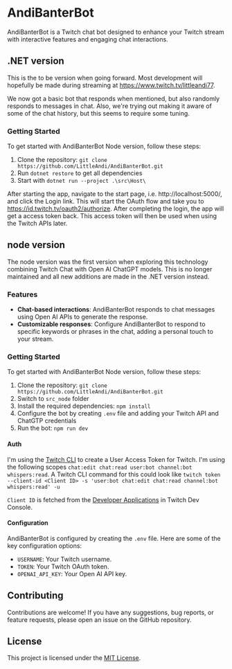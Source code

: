 # AndiBanterBot

AndiBanterBot is a Twitch chat bot designed to enhance your Twitch stream with interactive features and engaging chat interactions.

## .NET version

This is the to be version when going forward. Most development will hopefully
be made during streaming at https://www.twitch.tv/littleandi77.

We now got a basic bot that responds when mentioned, but also randomly responds to messages in chat.
Also, we're trying out making it aware of some of the chat history, but this seems to require some tuning.

### Getting Started

To get started with AndiBanterBot Node version, follow these steps:

1. Clone the repository: `git clone https://github.com/LittleAndi/AndiBanterBot.git`
2. Run `dotnet restore` to get all dependencies
3. Start with `dotnet run --project .\src\Host\`

After starting the app, navigate to the start page, i.e. http://localhost:5000/, and click the Login link.
This will start the OAuth flow and take you to https://id.twitch.tv/oauth2/authorize. After completing
the login, the app will get a access token back. This access token will then be used when using the Twitch
APIs later.

## node version

The node version was the first version when exploring this technology combining
Twitch Chat with Open AI ChatGPT models. This is no longer maintained and all
new additions are made in the .NET version instead.

### Features

- **Chat-based interactions**: AndiBanterBot responds to chat messages using Open AI APIs to generate the response.
- **Customizable responses**: Configure AndiBanterBot to respond to specific keywords or phrases in the chat, adding a personal touch to your stream.

### Getting Started

To get started with AndiBanterBot Node version, follow these steps:

1. Clone the repository: `git clone https://github.com/LittleAndi/AndiBanterBot.git`
2. Switch to `src_node` folder
3. Install the required dependencies: `npm install`
4. Configure the bot by creating `.env` file and adding your Twitch API and ChatGTP credentials
5. Run the bot: `npm run dev`

#### Auth

I'm using the [Twitch CLI](https://github.com/twitchdev/twitch-cli) to create a User Access Token for Twitch.
I'm using the following scopes `chat:edit chat:read user:bot channel:bot whispers:read`.
A Twitch CLI command for this could look like
`twitch token --client-id <Client ID> -s 'user:bot chat:edit chat:read channel:bot whispers:read' -u`

`Client ID` is fetched from the [Developer Applications](https://dev.twitch.tv/console/apps) in Twitch Dev Console.

#### Configuration

AndiBanterBot is configured by creating the `.env` file. Here are some of the key configuration options:

- `USERNAME`: Your Twitch username.
- `TOKEN`: Your Twitch OAuth token.
- `OPENAI_API_KEY`: Your Open AI API key.

## Contributing

Contributions are welcome! If you have any suggestions, bug reports, or feature requests, please open an issue on the GitHub repository.

## License

This project is licensed under the [MIT License](LICENSE).
